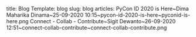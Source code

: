 title: Blog 
Template: blog
slug: blog
articles: PyCon ID 2020 is Here~Dima Maharika Dinama~25-09-2020 10:15~pycon-id-2020-is-here~pyconid-is-here.png
    Connect - Collab - Contribute~Sigit Dewanto~26-09-2020 12:51~connect-collab-contribute~connect-collab-contribute.png